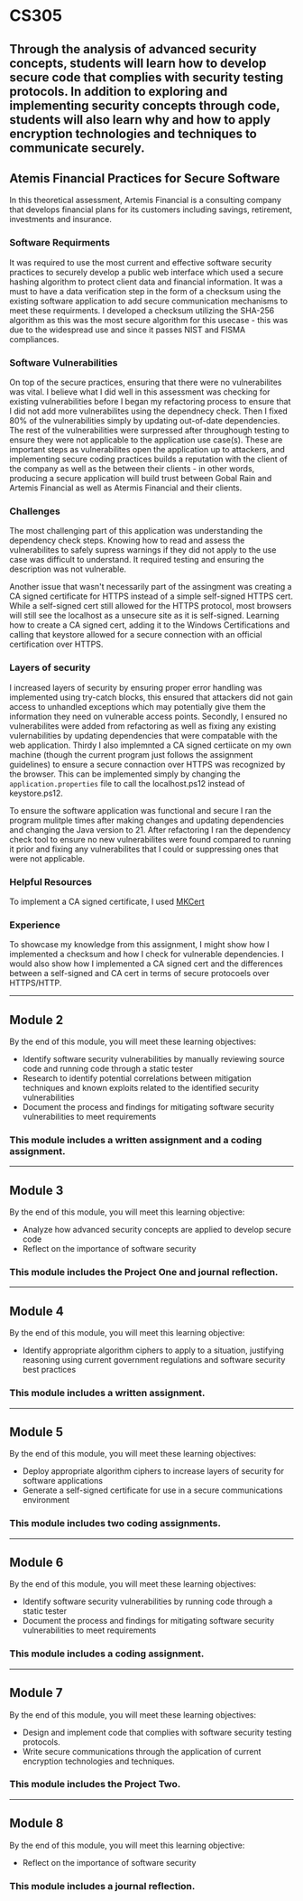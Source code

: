 # CS305
Through the analysis of advanced security concepts, students will learn how to develop secure code that complies with security testing protocols. In addition to exploring and implementing security concepts through code, students will also learn why and how to apply encryption technologies and techniques to communicate securely.
---
## Atemis Financial Practices for Secure Software
In this theoretical assessment, Artemis Financial is a consulting company that develops financial plans for its customers including savings, retirement, investments and insurance.

### Software Requirments
It was required to use the most current and effective software security practices to securely develop a public web interface which used a secure hashing algorithm to protect client data and financial information. It was a must to have a data verification step in the form of a checksum using the existing software application to add secure communication mechanisms to meet these requirments. I developed a checksum utilizing the SHA-256 algorithm as this was the most secure algorithm for this usecase - this was due to the widespread use and since it passes NIST and FISMA compliances.

### Software Vulnerabilities
On top of the secure practices, ensuring that there were no vulnerabilites was vital. I believe what I did well in this assessment was checking for existing vulnerabilities before I began my refactoring process to ensure that I did not add more vulnerabilites using the dependnecy check. Then I fixed 80% of the vulnerabilities simply by updating out-of-date dependencies. The rest of the vulnerabilities were surpressed after throughough testing to ensure they were not applicable to the application use case(s). These are important steps as vulnerabilites open the application up to attackers, and implementing secure coding practices builds a reputation with the client of the company as well as the between their clients - in other words, producing a secure application will build trust between Gobal Rain and Artemis Financial as well as Atermis Financial and their clients.

### Challenges
The most challenging part of this application was understanding the dependency check steps. Knowing how to read and assess the vulnerabilites to safely supress warnings if they did not apply to the use case was difficult to understand. It required testing and ensuring the description was not vulnerable.

Another issue that wasn't necessarily part of the assingment was creating a CA signed certificate for HTTPS instead of a simple self-signed HTTPS cert. While a self-signed cert still allowed for the HTTPS protocol, most browsers will still see the localhost as a unsecure site as it is self-signed. Learning how to create a CA signed cert, adding it to the Windows Certifications and calling that keystore allowed for a secure connection with an official certification over HTTPS.

### Layers of security
I increased layers of security by ensuring proper error handling was implemented using try-catch blocks, this ensured that attackers did not gain access to unhandled exceptions which may potentially give them the information they need on vulnerable access points. Secondly, I ensured no vulnerabilites were added from refactoring as well as fixing any existing vulernabilities by updating dependencies that were compatable with the web application. Thirdy I also implemnted a CA signed certiicate on my own machine (though the current program just follows the assignment guidelines) to ensure a secure connaction over HTTPS was recognized by the browser. This can be implemented simply by changing the ```application.properties``` file to call the localhost.ps12 instead of keystore.ps12.

To ensure the software application was functional and secure I ran the program mulitple times after making changes and updating dependencies and changing the  Java version to 21. After refactoring I ran the dependency check tool to ensure no new vulnerabilites were found compared to running it prior and fixing any vulnerabilites that I could or suppressing ones that were not applicable.

### Helpful Resources
To implement a CA signed certificate, I used [MKCert](https://dev.to/aschmelyun/using-the-magic-of-mkcert-to-enable-valid-https-on-local-dev-sites-3a3c)

### Experience
To showcase my knowledge from this assignment, I might show how I implemented a checksum and how I check for vulnerable dependencies. I would also show how I implemented a CA signed cert and the differences between a self-signed and CA cert in terms of secure protocoels over HTTPS/HTTP.


---
## Module 2
By the end of this module, you will meet these learning objectives:
* Identify software security vulnerabilities by manually reviewing source code and running code through a static tester
* Research to identify potential correlations between mitigation techniques and known exploits related to the identified security vulnerabilities
* Document the process and findings for mitigating software security vulnerabilities to meet requirements

### This module includes a written assignment and a coding assignment.
---
## Module 3
By the end of this module, you will meet this learning objective:
* Analyze how advanced security concepts are applied to develop secure code
* Reflect on the importance of software security

### This module includes the Project One and journal reflection.
---
## Module 4
By the end of this module, you will meet this learning objective:
* Identify appropriate algorithm ciphers to apply to a situation, justifying reasoning using current government regulations and software security best practices

### This module includes a written assignment.
---
## Module 5
By the end of this module, you will meet these learning objectives:
* Deploy appropriate algorithm ciphers to increase layers of security for software applications
* Generate a self-signed certificate for use in a secure communications environment

### This module includes two coding assignments.
---
## Module 6
By the end of this module, you will meet these learning objectives:
* Identify software security vulnerabilities by running code through a static tester
* Document the process and findings for mitigating software security vulnerabilities to meet requirements

### This module includes a coding assignment.
---
## Module 7
By the end of this module, you will meet these learning objectives:
* Design and implement code that complies with software security testing protocols.
* Write secure communications through the application of current encryption technologies and techniques.

### This module includes the Project Two.
---
## Module 8
By the end of this module, you will meet this learning objective:
* Reflect on the importance of software security

### This module includes a journal reflection.
